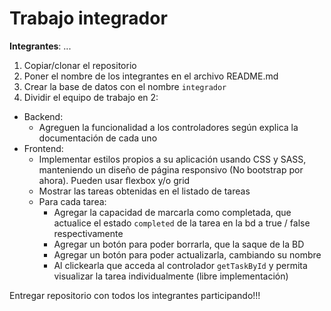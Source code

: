 # Trabajo integrador

**Integrantes**: ...

1. Copiar/clonar el repositorio
2. Poner el nombre de los integrantes en el archivo README.md
3. Crear la base de datos con el nombre `integrador`
4. Dividir el equipo de trabajo en 2:
- Backend:
  - Agreguen la funcionalidad a los controladores según explica la documentación de cada uno
- Frontend:
  - Implementar estilos propios a su aplicación usando CSS y SASS, manteniendo un diseño de página responsivo (No bootstrap por ahora). Pueden usar flexbox y/o grid
  - Mostrar las tareas obtenidas en el listado de tareas
  - Para cada tarea:
    - Agregar la capacidad de marcarla como completada, que actualice el estado `completed` de la tarea en la bd a true / false respectivamente
    - Agregar un botón para poder borrarla, que la saque de la BD
    - Agregar un botón para poder actualizarla, cambiando su nombre
    - Al clickearla que acceda al controlador `getTaskById` y permita visualizar la tarea individualmente (libre implementación)

Entregar repositorio con todos los integrantes participando!!!
